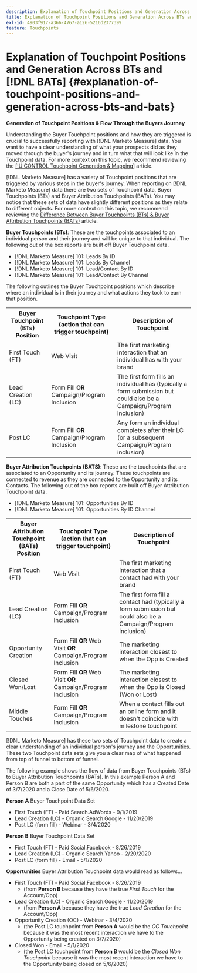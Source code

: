 ```yaml
---
description: Explanation of Touchpoint Positions and Generation Across BTs and BATs - [!DNL Marketo Measure] - Product Documentation
title: Explanation of Touchpoint Positions and Generation Across BTs and [!DNL BATs]
exl-id: 4903f917-a366-4767-a126-5216d2377399
feature: Touchpoints
---
```

# Explanation of Touchpoint Positions and Generation Across BTs and [!DNL BATs] {#explanation-of-touchpoint-positions-and-generation-across-bts-and-bats}

**Generation of Touchpoint Positions & Flow Through the Buyers Journey**

Understanding the Buyer Touchpoint positions and how they are triggered is crucial to successfully reporting with [!DNL Marketo Measure] data. You want to have a clear understanding of what your prospects did as they moved through the buyer's journey and in turn what that will look like in the Touchpoint data. For more context on this topic, we recommend reviewing the [[!UICONTROL Touchpoint Generation & Mapping]](/help/configuration-and-setup/getting-started-with-marketo-measure/touchpoint-generation-and-mapping.md) article.

[!DNL Marketo Measure] has a variety of Touchpoint positions that are triggered by various steps in the buyer's journey. When reporting on [!DNL Marketo Measure] data there are two sets of Touchpoint data, Buyer Touchpoints (BTs) and Buyer Attribution Touchpoints (BATs). You may notice that these sets of data have slightly different positions as they relate to different objects. For more context on this topic, we recommend reviewing the [Difference Between Buyer Touchpoints (BTs) & Buyer Attribution Touchpoints (BATs)](/help/configuration-and-setup/getting-started-with-marketo-measure/difference-between-buyer-touchpoints-and-buyer-attribution-touchpoints.md) article.

**Buyer Touchpoints (BTs)**: These are the touchpoints associated to an individual person and their journey and will be unique to that individual. The following out of the box reports are built off Buyer Touchpoint data.

* [!DNL Marketo Measure] 101: Leads By ID
* [!DNL Marketo Measure] 101: Leads By Channel
* [!DNL Marketo Measure] 101: Lead/Contact By ID
* [!DNL Marketo Measure] 101: Lead/Contact By Channel

The following outlines the Buyer Touchpoint positions which describe where an individual is in their journey and what actions they took to earn that position.

<table> 
 <tbody>
  <tr>
   <th>Buyer Touchpoint (BTs) Position</th> 
   <th>Touchpoint Type (action that can trigger touchpoint)</th> 
   <th>Description of Touchpoint</th> 
  </tr>
  <tr>
   <td>First Touch (FT)</td> 
   <td>Web Visit</td> 
   <td>The first marketing interaction that an individual has with your brand</td> 
  </tr>
  <tr>
   <td>Lead Creation (LC)</td> 
   <td>Form Fill <strong>OR</strong> Campaign/Program Inclusion</td> 
   <td>The first form fills an individual has (typically a form submission but could also be a Campaign/Program inclusion)</td> 
  </tr>
  <tr>
   <td>Post LC</td> 
   <td>Form Fill <strong>OR</strong> Campaign/Program Inclusion</td> 
   <td>Any form an individual completes after their LC (or a subsequent Campaign/Program inclusion)</td> 
  </tr>
 </tbody>
</table>

**Buyer Attribution Touchpoints (BATS)**: These are the touchpoints that are associated to an Opportunity and its journey. These touchpoints are connected to revenue as they are connected to the Opportunity and its Contacts. The following out of the box reports are built off Buyer Attribution Touchpoint data.

* [!DNL Marketo Measure] 101: Opportunities By ID
* [!DNL Marketo Measure] 101: Opportunities By ID Channel

<table> 
 <tbody>
  <tr>
   <th>Buyer Attribution Touchpoint (BATs) Position</th> 
   <th>Touchpoint Type (action that can trigger touchpoint)</th> 
   <th>Description of Touchpoint</th> 
  </tr>
  <tr>
   <td>First Touch (FT)</td> 
   <td>Web Visit</td> 
   <td>The first marketing interaction that a contact had with your brand</td> 
  </tr>
  <tr>
   <td>Lead Creation (LC)</td> 
   <td>Form Fill <strong>OR</strong> Campaign/Program Inclusion</td> 
   <td>The first form fill a contact had (typically a form submission but could also be a Campaign/Program inclusion)</td> 
  </tr>
  <tr>
   <td>Opportunity Creation</td> 
   <td>Form Fill <strong>OR</strong> Web Visit <strong>OR</strong> Campaign/Program Inclusion</td> 
   <td>The marketing interaction closest to when the Opp is Created</td> 
  </tr> 
  <tr>
   <td>Closed Won/Lost</td> 
   <td>Form Fill <strong>OR</strong> Web Visit <strong>OR</strong> Campaign/Program Inclusion</td> 
   <td>The marketing interaction closest to when the Opp is Closed (Won or Lost)</td> 
  </tr>
  <tr>
   <td>Middle Touches</td> 
   <td>Form Fill <strong>OR</strong> Campaign/Program Inclusion</td> 
   <td>When a contact fills out an online form and it doesn't coincide with milestone touchpoint</td> 
  </tr>
 </tbody>
</table>

[!DNL Marketo Measure] has these two sets of Touchpoint data to create a clear understanding of an individual person's journey and the Opportunities. These two Touchpoint data sets give you a clear map of what happened from top of funnel to bottom of funnel.

The following example shows the flow of data from Buyer Touchpoints (BTs) to Buyer Attribution Touchpoints (BATs). In this example Person A and Person B are both a part of the same Opportunity which has a Created Date of 3/7/2020 and a Close Date of 5/6/2020.

**Person A** Buyer Touchpoint Data Set

* First Touch (FT) - Paid Search.AdWords - 9/1/2019
* Lead Creation (LC) - Organic Search.Google - 11/20/2019
* Post LC (form fill) - Webinar - 3/4/2020

**Person B** Buyer Touchpoint Data Set

* First Touch (FT) - Paid Social.Facebook - 8/26/2019
* Lead Creation (LC) - Organic Search.Yahoo - 2/20/2020
* Post LC (form fill) - Email - 5/1/2020

**Opportunities** Buyer Attribution Touchpoint data would read as follows…

* First Touch (FT) - Paid Social.Facebook - 8/26/2019
   * (from **Person B** because they have the true _First Touch_ for the Account/Opp)
* Lead Creation (LC) - Organic Search.Google - 11/20/2019
   * (from **Person A** because they have the true _Lead Creation_ for the Account/Opp)
* Opportunity Creation (OC) - Webinar - 3/4/2020
   * (the Post LC touchpoint from **Person A** would be the _OC Touchpoint_ because it was the most recent interaction we have to the Opportunity being created on 3/7/2020)
* Closed Won - Email - 5/1/2020
   * (the Post LC touchpoint from **Person B** would be the _Closed Won Touchpoint_ because it was the most recent interaction we have to the Opportunity being closed on 5/6/2020)
